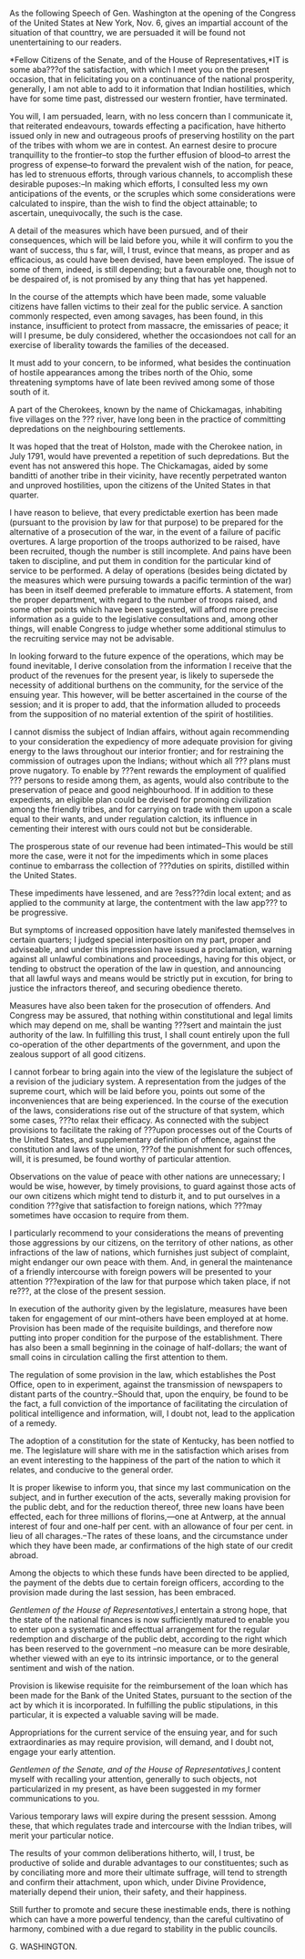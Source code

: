  As the following Speech of Gen. Washington at the opening of
                    the Congress of the United States at New York, Nov. 6, gives an
                    impartial account of the situation of that counttry, we are
                    persuaded it will be found not unentertaining to our readers. *Fellow Citizens of the Senate, and of the House of
                        Representatives,*IT is some aba???of the
                    satisfaction, with which I meet you on the present occasion, that in
                    felicitating you on a continuance of the national prosperity, generally, I
                    am not able to add to it information that Indian hostilities, which
                    have for some time past, distressed our western frontier, have terminated. You will, I am persuaded, learn, with no less concern than I communicate it,
                    that reiterated endeavours, towards effecting a pacification, have
                    hitherto issued only in new and outrageous proofs of preserving
                    hostility on the part of the tribes with whom we are in contest. An earnest
                    desire to procure tranquillity to the frontier–to stop the
                    further effusion of blood–to arrest the progress of
                    expense–to forward the prevalent wish of the nation, for peace, has
                    led to strenuous efforts, through various channels, to accomplish these
                        desirable puposes:–In making which efforts, I
                    consulted less my own anticipations of the events, or the scruples
                    which some considerations were calculated to inspire, than the wish to find
                    the object attainable; to ascertain, unequivocally, the
                    such is the case. A detail of the measures which have been pursued, and of their
                    consequences, which will be laid before you, while it will confirm to you
                    the want of success, thu s far, will, I trust, evince that means, as
                    proper and as efficacious, as could have been devised, have been employed.
                    The issue of some of them, indeed, is still depending; but a
                    favourable one, though not to be despaired of, is not promised by any thing
                    that has yet happened. In the course of the attempts which have been made, some valuable citizens
                    have fallen victims to their zeal for the public service. A sanction
                    commonly respected, even among savages, has been found, in this
                    instance, insufficient to protect from massacre, the emissaries of peace;
                    it will I presume, be duly considered, whether the occasiondoes not
                    call for an exercise of liberality towards the families of the deceased. It must add to your concern, to be informed, what besides the continuation
                    of hostile appearances among the tribes north of the Ohio, some threatening symptoms have of late been revived among some of those
                    south of it. A part of the Cherokees, known by the name of Chickamagas, inhabiting five
                    villages on the ??? river, have
                    long been in the practice of committing depredations on the neighbouring
                    settlements.  It was hoped that the treat of Holston, made with the Cherokee nation, in
                    July 1791, would have prevented a repetition of such depredations. But the
                    event has not answered this hope. The Chickamagas, aided by some banditti
                    of another tribe in their vicinity, have recently perpetrated wanton
                    and unproved hostilities, upon the citizens of the United States
                    in that quarter.  I have reason to believe, that every predictable exertion has been made
                    (pursuant to the provision by law for that purpose) to be prepared for
                    the alternative of a prosecution of the war, in the event of a failure
                    of pacific overtures. A large proportion of the troops authorized to be
                    raised, have been recruited, though the number is still incomplete.
                    And pains have been taken to discipline, and put them in
                    condition for the particular kind of service to be performed. A
                    delay of operations (besides being dictated by the measures which were
                    pursuing towards a pacific termintion of the war) has been in
                    itself deemed preferable to immature efforts. A statement, from
                    the proper department, with regard to the number of troops raised, and
                    some other points which have been suggested, will afford more precise information as a guide to the legislative consultations and,
                    among other things, will enable Congress to judge whether some additional
                    stimulus to the recruiting service may not be advisable. In looking forward to the future expence of the operations, which may be
                    found inevitable, I derive consolation from the information I receive
                    that the product of the revenues for the present year, is likely to
                    supersede the necessity of additional burthens on the community, for the service
                    of the ensuing year. This however, will be better ascertained in
                    the course of the session; and it is proper to add, that the information
                    alluded to proceeds from the supposition of no material extention of the spirit of hostilities.  I cannot dismiss the subject of Indian affairs, without again recommending to
                    your consideration the expediency of more adequate provision
                    for giving energy to the laws throughout our interior
                    frontier; and for restraining the commission of outrages upon the Indians;
                    without which all ??? plans must
                    prove nugatory. To enable by ???ent
                    rewards the employment of qualified ??? persons to reside among them, as agents, would also
                    contribute to the preservation of peace and good neighbourhood. If in
                    addition to these expedients, an eligible plan could be devised for
                    promoing civilization among the friendly tribes, and for carrying on
                    trade with them upon a scale equal to their wants, and under regulation
                        calction, its influence in cementing their interest
                    with ours could not but be considerable.  The prosperous state of our revenue had been intimated–This would be
                    still more the case, were it not for the impediments which in some
                    places continue to embarrass the collection of ???duties on spirits, distilled within
                    the United States.These impediments have lessened, and are ?ess???din local extent; and as applied to the community
                    at large, the contentment with the law app??? to be progressive. But symptoms of increased opposition have lately manifested themselves in
                    certain quarters; I judged special interposition on my part, proper
                    and adviseable, and under this impression have issued a proclamation,
                    warning against all unlawful combinations and proceedings,
                    having for this object, or tending to obstruct the operation of the
                    law in question, and announcing that all lawful ways and means
                    would be strictly put in excution, for bring to justice the
                    infractors thereof, and securing obedience thereto. Measures have also been taken for the prosecution of offenders.
                    And Congress may be assured, that nothing within constitutional and legal
                    limits which may depend on me, shall be wanting ???sert and maintain the just
                    authority of the law. In fulfilling this trust, I shall count entirely upon
                    the full co-operation of the other departments of the government, and
                    upon the zealous support of all good citizens.I cannot forbear to bring again into the view of the legislature the subject
                    of a revision of the judiciary system. A representation from the judges of the supreme court, which will be laid before you, points out some of the inconveniences that are being
                    experienced. In the course of the execution of the laws,
                    considerations rise out of the structure of that system, which some cases,
                        ???to relax their efficacy.
                    As connected with the subject provisions to facilitate the raking of
                        ???upon processes out of the Courts of the United States, and
                    supplementary definition of offence, against the constitution and laws of
                    the union, ???of the punishment for such offences, will, it is presumed,
                    be found worthy of particular attention.  Observations on the value of peace with other nations are unnecessary; I
                    would be wise, however, by timely provisions, to guard against
                    those acts of our own citizens which might tend to disturb
                    it, and to put ourselves in a condition ???give that satisfaction to foreign nations, which ???may sometimes have occasion to require
                    from them.  I particularly recommend to your considerations the means of preventing
                    those aggressions by our citizens, on the territory of other nations, as
                    other infractions of the law of nations, which furnishes just subject
                    of complaint, might endanger our own peace with them. And, in
                    general the maintenance of a friendly intercourse with foreign powers
                    will be presented to your attention ???expiration of the law for that purpose which taken place, if not
                        re???, at the close of the present
                    session.  In execution of the authority given by the legislature, measures
                    have been taken for engagement of our mint–others have
                    been employed at at home. Provision has been made of the requisite
                    buildings, and therefore now putting into proper condition for the
                    purpose of the establishment. There has also been a small beginning in the
                        coinage of half-dollars; the want of small coins in circulation calling the
                    first attention to them.  The regulation of some provision in the law, which establishes the Post
                    Office, open to in experiment, against the transmission of newspapers to distant parts of the country.–Should that,
                    upon the enquiry, be found to be the fact, a full conviction of the
                    importance of facilitating the circulation of political intelligence and
                    information, will, I doubt not, lead to the application of a remedy.  The adoption of a constitution for the state of Kentucky, has been notfied
                    to me. The legislature will share with me in the satisfaction
                    which arises from an event interesting to the happiness of the part of
                    the nation to which it relates, and conducive to the general order. It is proper likewise to inform you, that since my last communication on the
                    subject, and in further execution of the acts, severally making
                    provision for the public debt, and for the reduction
                    thereof, three new loans have been effected, each for three millions of
                    florins,—one at Antwerp, at the annual interest of four
                    and one-half per cent. with an allowance of four per cent. in lieu of
                    all charages.–The rates of these loans, and the circumstance under
                    which they have been made, ar confirmations of the high state of our credit
                    abroad.  Among the objects to which these funds have been directed to be applied,
                    the payment of the debts due to certain foreign officers, according to
                    the provision made during the last session, has been embraced. *Gentlemen of the House of
                            Representatives*,I entertain a strong hope, that the state
                    of the national finances is now sufficiently matured to enable you to
                    enter upon a systematic and effecttual arrangement for the
                    regular redemption and discharge of the public debt, according to the
                    right which has been reserved to the government –no measure can
                    be more desirable, whether viewed with an eye to its intrinsic
                    importance, or to the general sentiment and wish of the nation.  Provision is likewise requisite for the reimbursement of the
                    loan which has been made for the Bank of the United States, pursuant to the
                        section of the act by which it is incorporated. In 
                    fulfilling the public stipulations, in this particular, it is expected a
                    valuable saving will be made.  Appropriations for the current service of the ensuing year, and
                    for such extraordinaries as may require provision, will demand, and I doubt
                    not, engage your early attention. *Gentlemen of the Senate, and of the House of
                                Representatives*,I content myself with recalling your attention, generally to such
                    objects, not particularized in my present, as have been suggested in my
                    former communications to you.  Various temporary laws will expire during the present sesssion. Among
                    these, that which regulates trade and intercourse with the
                    Indian tribes, will merit your particular notice.  The results of your common deliberations hitherto, will, I
                    trust, be productive of solide and durable advantages to our constituentes;
                    such as by conciliating more and more their ultimate suffrage, will tend to strength and confirm their attachment, upon which,
                    under Divine Providence, materially depend their union, their safety, and
                    their happiness. Still further to promote and secure these inestimable ends, there
                    is nothing which can have a more powerful tendency, than the careful
                        cultivatino of harmony, combined with a due regard to
                    stability in the public councils.G. WASHINGTON.